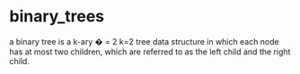 # binary_trees
a binary tree is a k-ary  � = 2 k=2 tree data structure in which each node has at most two children, which are referred to as the left child and the right child. 
